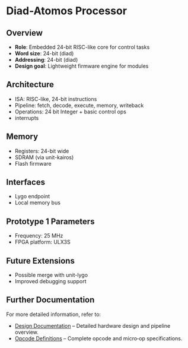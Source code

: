 # Diad-Atomos Processor

## Overview
- **Role**: Embedded 24-bit RISC-like core for control tasks
- **Word size**: 24-bit (diad)
- **Addressing**: 24-bit (diad)
- **Design goal**: Lightweight firmware engine for modules

## Architecture
- ISA: RISC-like, 24-bit instructions
- Pipeline: fetch, decode, execute, memory, writeback
- Operations: 24 bit Integer + basic control ops
- interrupts

## Memory
- Registers: 24-bit wide
- SDRAM (via unit-kairos)
- Flash firmware

## Interfaces
- Lygo endpoint
- Local memory bus

## Prototype 1 Parameters
- Frequency: 25 MHz
- FPGA platform: ULX3S

## Future Extensions
- Possible merge with unit-lygo
- Improved debugging support

## Further Documentation
For more detailed information, refer to:
- [Design Documentation](./design/design.md) – Detailed hardware design and pipeline overview.
- [Opcode Definitions](./design/opcode.md) – Complete opcode and micro‑op specifications.
